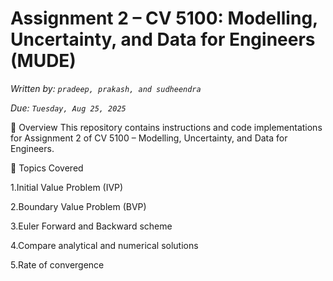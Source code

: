# Assignment 2 – CV 5100: Modelling, Uncertainty, and Data for Engineers (MUDE)


*Written by: `pradeep, prakash, and sudheendra`*

*Due: `Tuesday, Aug 25, 2025`*

📌 Overview
This repository contains instructions and code implementations for Assignment 2 of CV 5100 – Modelling, Uncertainty, and Data for Engineers.

📝 Topics Covered

1.Initial Value Problem (IVP)

2.Boundary Value Problem (BVP)

3.Euler Forward and Backward scheme
 
4.Compare analytical and numerical solutions 

5.Rate of convergence







